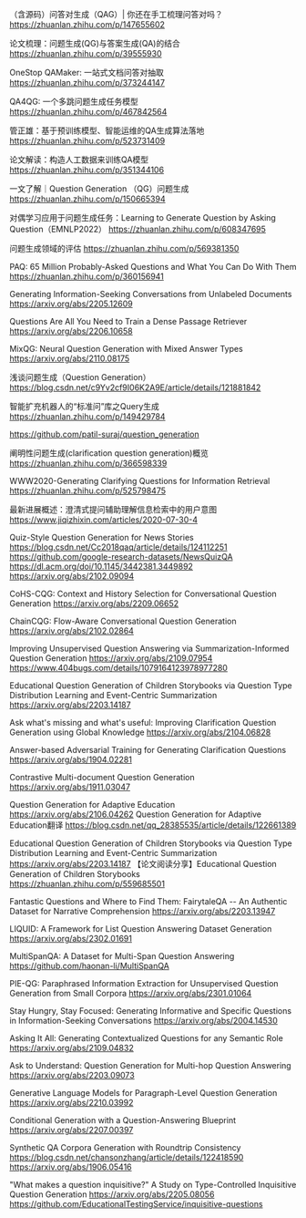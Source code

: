 （含源码）问答对生成（QAG）| 你还在手工梳理问答对吗？
https://zhuanlan.zhihu.com/p/147655602

论文梳理：问题生成(QG)与答案生成(QA)的结合
https://zhuanlan.zhihu.com/p/39555930

OneStop QAMaker: 一站式文档问答对抽取
https://zhuanlan.zhihu.com/p/373244147

QA4QG: 一个多跳问题生成任务模型
https://zhuanlan.zhihu.com/p/467842564

管正雄：基于预训练模型、智能运维的QA生成算法落地
https://zhuanlan.zhihu.com/p/523731409

论文解读：构造人工数据来训练QA模型
https://zhuanlan.zhihu.com/p/351344106

一文了解｜Question Generation （QG）问题生成
https://zhuanlan.zhihu.com/p/150665394

对偶学习应用于问题生成任务：Learning to Generate Question by Asking Question（EMNLP2022）
https://zhuanlan.zhihu.com/p/608347695

问题生成领域的评估
https://zhuanlan.zhihu.com/p/569381350

PAQ: 65 Million Probably-Asked Questions and What You Can Do With Them
https://zhuanlan.zhihu.com/p/360156941

Generating Information-Seeking Conversations from Unlabeled Documents
https://arxiv.org/abs/2205.12609

Questions Are All You Need to Train a Dense Passage Retriever
https://arxiv.org/abs/2206.10658

MixQG: Neural Question Generation with Mixed Answer Types
https://arxiv.org/abs/2110.08175


浅谈问题生成（Question Generation）
https://blog.csdn.net/c9Yv2cf9I06K2A9E/article/details/121881842

智能扩充机器人的“标准问”库之Query生成
https://zhuanlan.zhihu.com/p/149429784

https://github.com/patil-suraj/question_generation


阐明性问题生成(clarification question generation)概览
https://zhuanlan.zhihu.com/p/366598339

WWW2020-Generating Clarifying Questions for Information Retrieval
https://zhuanlan.zhihu.com/p/525798475

最新进展概述：澄清式提问辅助理解信息检索中的用户意图
https://www.jiqizhixin.com/articles/2020-07-30-4


Quiz-Style Question Generation for News Stories
https://blog.csdn.net/Cc2018qaq/article/details/124112251
https://github.com/google-research-datasets/NewsQuizQA
https://dl.acm.org/doi/10.1145/3442381.3449892
https://arxiv.org/abs/2102.09094

CoHS-CQG: Context and History Selection for Conversational Question Generation
https://arxiv.org/abs/2209.06652

ChainCQG: Flow-Aware Conversational Question Generation
https://arxiv.org/abs/2102.02864


Improving Unsupervised Question Answering via Summarization-Informed Question Generation
https://arxiv.org/abs/2109.07954
https://www.404bugs.com/details/1079164123978977280

Educational Question Generation of Children Storybooks via Question Type Distribution Learning and Event-Centric Summarization
https://arxiv.org/abs/2203.14187

Ask what's missing and what's useful: Improving Clarification Question Generation using Global Knowledge
https://arxiv.org/abs/2104.06828

Answer-based Adversarial Training for Generating Clarification Questions
https://arxiv.org/abs/1904.02281

Contrastive Multi-document Question Generation
https://arxiv.org/abs/1911.03047

Question Generation for Adaptive Education
https://arxiv.org/abs/2106.04262
Question Generation for Adaptive Education翻译
https://blog.csdn.net/qq_28385535/article/details/122661389

Educational Question Generation of Children Storybooks via Question Type Distribution Learning and Event-Centric Summarization
https://arxiv.org/abs/2203.14187
【论文阅读分享】Educational Question Generation of Children Storybooks
https://zhuanlan.zhihu.com/p/559685501

Fantastic Questions and Where to Find Them: FairytaleQA -- An Authentic Dataset for Narrative Comprehension
https://arxiv.org/abs/2203.13947

LIQUID: A Framework for List Question Answering Dataset Generation
https://arxiv.org/abs/2302.01691

MultiSpanQA: A Dataset for Multi-Span Question Answering
https://github.com/haonan-li/MultiSpanQA

PIE-QG: Paraphrased Information Extraction for Unsupervised Question Generation from Small Corpora
https://arxiv.org/abs/2301.01064

Stay Hungry, Stay Focused: Generating Informative and Specific Questions in Information-Seeking Conversations
https://arxiv.org/abs/2004.14530

Asking It All: Generating Contextualized Questions for any Semantic Role
https://arxiv.org/abs/2109.04832

Ask to Understand: Question Generation for Multi-hop Question Answering
https://arxiv.org/abs/2203.09073

Generative Language Models for Paragraph-Level Question Generation
https://arxiv.org/abs/2210.03992

Conditional Generation with a Question-Answering Blueprint
https://arxiv.org/abs/2207.00397

Synthetic QA Corpora Generation with Roundtrip Consistency
https://blog.csdn.net/chansonzhang/article/details/122418590
https://arxiv.org/abs/1906.05416

"What makes a question inquisitive?" A Study on Type-Controlled Inquisitive Question Generation
https://arxiv.org/abs/2205.08056
https://github.com/EducationalTestingService/inquisitive-questions

